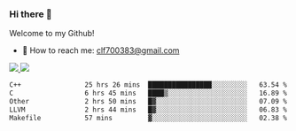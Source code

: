 ### Hi there 👋

<!--
**clingfei/clingfei** is a ✨ _special_ ✨ repository because its `README.md` (this file) appears on your GitHub profile.

Here are some ideas to get you started:

- 🔭 I’m currently working on ...
- 🌱 I’m currently learning ...
- 👯 I’m looking to collaborate on ...
- 🤔 I’m looking for help with ...
- 💬 Ask me about ...
- 📫 How to reach me: ...
- 😄 Pronouns: ...
- ⚡ Fun fact: ...
-->
Welcome to my Github!
- 📧 How to reach me: clf700383@gmail.com

<a href="https://github.com/anuraghazra/github-readme-stats">
  <img src="https://github-readme-stats.vercel.app/api?username=clingfei&count_private=true&show_icons=true&include_all_commits=true&line_height=21&hide_border=true&repo=github-readme-stats" />
</a>
<a href="https://github.com/anuraghazra/convoychat">
  <img src="https://github-readme-stats.vercel.app/api/top-langs/?username=clingfei&hide=Tcl,Perl,Makefile,CSS,HTML,Yacc,Lex,Verilog&langs_count=6&layout=compact&hide_border=true&repo=convoychat" />
</a>

<!--START_SECTION:waka-->

```txt
C++                25 hrs 26 mins  ████████████████░░░░░░░░░   63.54 %
C                  6 hrs 45 mins   ████▒░░░░░░░░░░░░░░░░░░░░   16.89 %
Other              2 hrs 50 mins   █▓░░░░░░░░░░░░░░░░░░░░░░░   07.09 %
LLVM               2 hrs 44 mins   █▓░░░░░░░░░░░░░░░░░░░░░░░   06.83 %
Makefile           57 mins         ▓░░░░░░░░░░░░░░░░░░░░░░░░   02.38 %
```

<!--END_SECTION:waka-->
